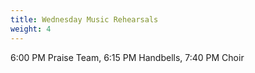 ```yaml
---
title: Wednesday Music Rehearsals
weight: 4
---
```


6:00 PM Praise Team, 6:15 PM Handbells, 7:40 PM Choir